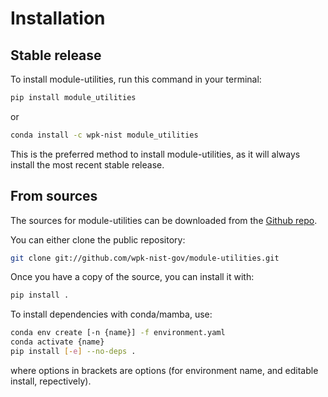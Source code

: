 # Installation

## Stable release

To install module-utilities, run this command in your terminal:

```bash
pip install module_utilities
```

or

```bash
conda install -c wpk-nist module_utilities
```

This is the preferred method to install module-utilities, as it
will always install the most recent stable release.

## From sources

The sources for module-utilities can be downloaded from the
[Github repo].

You can either clone the public repository:

```bash
git clone git://github.com/wpk-nist-gov/module-utilities.git
```

Once you have a copy of the source, you can install it with:

```bash
pip install .
```

To install dependencies with conda/mamba, use:

```bash
conda env create [-n {name}] -f environment.yaml
conda activate {name}
pip install [-e] --no-deps .
```

where options in brackets are options (for environment name, and editable install, repectively).

[github repo]: https://github.com/wpk-nist-gov/module-utilities
